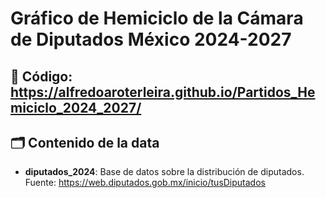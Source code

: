 # Gráfico de Hemiciclo de la Cámara de Diputados México 2024-2027

## 🔗 Código: https://alfredoaroterleira.github.io/Partidos_Hemiciclo_2024_2027/

## 🗂️ Contenido de la data
- **diputados_2024**: Base de datos sobre la distribución de diputados.
Fuente: https://web.diputados.gob.mx/inicio/tusDiputados 
